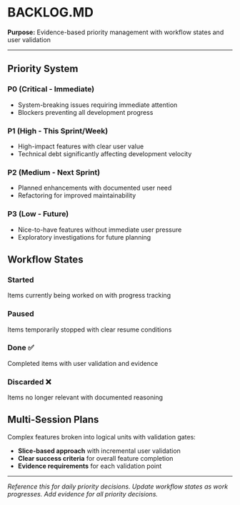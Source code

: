 # BACKLOG.MD

**Purpose:** Evidence-based priority management with workflow states and user validation

---

## Priority System

### P0 (Critical - Immediate)
- System-breaking issues requiring immediate attention
- Blockers preventing all development progress

### P1 (High - This Sprint/Week)  
- High-impact features with clear user value
- Technical debt significantly affecting development velocity

### P2 (Medium - Next Sprint)
- Planned enhancements with documented user need
- Refactoring for improved maintainability

### P3 (Low - Future)
- Nice-to-have features without immediate user pressure
- Exploratory investigations for future planning

## Workflow States

### Started
Items currently being worked on with progress tracking

### Paused  
Items temporarily stopped with clear resume conditions

### Done ✅
Completed items with user validation and evidence

### Discarded ❌
Items no longer relevant with documented reasoning

## Multi-Session Plans

Complex features broken into logical units with validation gates:
- **Slice-based approach** with incremental user validation
- **Clear success criteria** for overall feature completion
- **Evidence requirements** for each validation point

---

*Reference this for daily priority decisions. Update workflow states as work progresses. Add evidence for all priority decisions.*